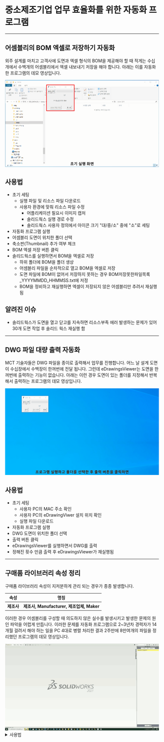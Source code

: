 # 중소제조기업 업무 효율화를 위한 자동화 프로그램

------------------------------------------------

## 어셈블리의 BOM 엑셀로 저장하기 자동화
외주 설계를 마치고 고객사에 도면과 엑셀 형식의 BOM을 제공해야 할 때
적게는 수십개에서 수백개의 어셈블리에서 엑셀 내보내기 저장을 해야 합니다.
아래는 이를 자동화한 프로그램의 데모 영상입니다.

<img src="new_bom2excel_0830-자막5.gif" alt="BOM을 엑셀로 저장" width="600">

## 사용법
- 초기 세팅
  - 실행 파일 및 리소스 파일 다운로드
  - 사용자 환경에 맞춰 리소스 파일 수정
    - 어플리케이션 필요시 이미지 캡처
    - 솔리드웍스 실행 경로 수정
    - 솔리드웍스 사용자 정의에서 아이콘 크기 "대/중/소" 중에 "소"로 세팅
- 자동화 프로그램 실행
- 어셈블리 도면이 위치한 폴더 선택
- 축소판(Thumbnail) 추가 여부 체크
- BOM 엑셀 저장 버튼 클릭
- 솔리드웍스를 실행하면서 BOM을 엑셀로 저장
  - 하위 폴더에 BOM을 폴더 생상
  - 어셈블리 파일을 순차적으로 열고 BOM을 엑셀로 저장
  - 도면 파일에 BOM이 없어서 저장하지 못하는 경우 BOM저장못한파일목록_YYYYMMDD_HHMMSS.txt에 저정
  - BOM을 정비하고 재실행하면 엑셀이 저장되지 않은 어셈블리만 추려서 재실행됨

## 알려진 이슈
- 솔리드웍스가 도면을 열고 닫고를 지속하면 리소스부족 에러 발생하는 문제가 있어 30개 도면 작업 후 솔리드 웍스 재실행 함
  
------------------------------------------------

<!-- ## <a href="./BOM2Excel_Manual.md" target="_self">BOM2Excel_매뉴얼</a> -->

## DWG 파일 대량 출력 자동화
MCT 기술자들은 DWG 파일을 종이로 출력해서 업무를 진행합니다.
어느 날 설계 도면이 수십장에서 수백장이 한꺼번에 전달 됩니다.
그런데 eDrawingsViewer는 도면을 한꺼번에 출력하는 기능이 없습니다.
아래는 이런 경우 도면이 있는 폴더를 지정해서 반복해서 출력하는 프로그램의 데모 영상입니다.

<img src="DWG_대량출력-with_mosaic-자막2.gif" alt="BOM을 엑셀로 저장" width="600">

## 사용법
- 초기 세팅
  - 사용자 PC의 MAC 주소 확인
  - 사용자 PC의 eDrawingViwer 설치 위치 확인
  - 실행 파일 다운로드
- 자동화 프로그램 실행
- DWG 도면이 위치한 폴더 선택
- 출력 버튼 클릭
- eDrawingsViewer를 실행하면서 DWG를 출력
- 정해진 횟수 만큼 출력 후 eDrawingsViewer가 재실행됨

------------------------------------------------

## 구매품 라이브러리 속성 정리
구매품 라이브러리 속성이 지저분하게 관리 되는 경우가 종종 발생합니다.

<table><tr><th>속성</th><th>명칭</th></tr>
<tr><th>제조사</th><th>제조사, Manufacturer, 제조업체, Maker</th></tr>
</table>

이러한 경우 어셈블리를 구성할 때 의도하지 않은 실수를 발생시키고 발생한 문제의 원인 파악을 어렵게 만듭니다. 이러한 문제를 자동화 프로그램으로 2~3년차 경력자가 14개월 걸려서 해야 하는 일을 PC 4대로 병렬 처리한 결과 2주만에 8만여개의 파일을 정리했던 프로그램의 데모 영상입니다.

<img src="솔리드웍스_속성변경_자동화.gif" alt="속성변경 자동화" width="600">

<details><summary> 사용법 </summary>

* 초기 세팅
  * 라이브러리 폴더 별로 속성값을 엑셀로 정리
  * 사용자 환경에 맞춰 리소스 파일 수정
  * 어플리케이션 필요시 이미지 캡처
* 솔리드웍스 실행 경로 수정
* 솔리드웍스 사용자 정의에서 아이콘 크기 "대/중/소" 중에 "소"로 세팅
* 자동화 프로그램 실행
* 구매품 라이브러리 파일을 순차적으로 열기

</details>
